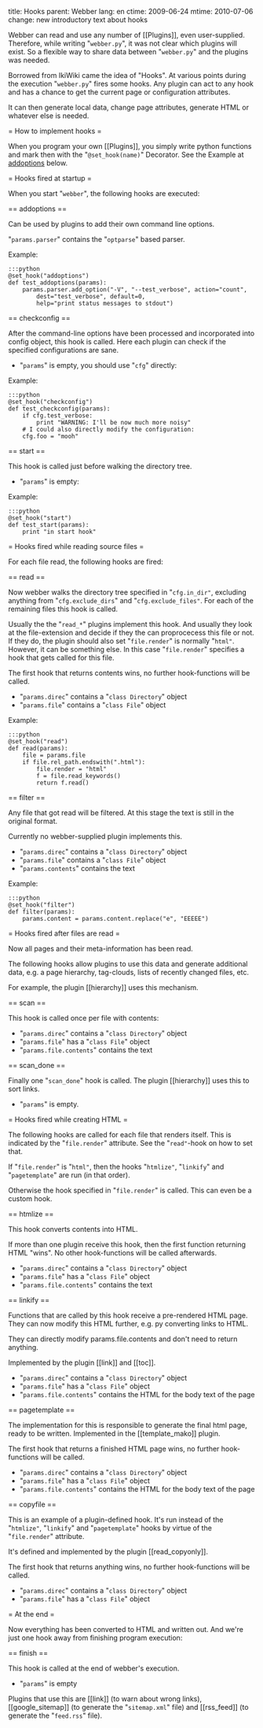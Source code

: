title: Hooks
parent: Webber
lang: en
ctime: 2009-06-24
mtime: 2010-07-06
change: new introductory text about hooks

Webber can read and use any number of [[Plugins]], even user-supplied.
Therefore, while writing "`webber.py`", it was not clear which plugins
will exist. So a flexible way to share data between "`webber.py`" and
the plugins was needed.

Borrowed from IkiWiki came the idea of "Hooks". At various points
during the execution "`webber.py`" fires some hooks. Any plugin can act
to any hook and has a chance to get the current page or configuration
attributes.

It can then generate local data, change page attributes, generate HTML
or whatever else is needed.


= How to implement hooks =

When you program your own [[Plugins]], you simply write python
functions and mark then with the "`@set_hook(name)`" Decorator. See
the Example at <a href="#addoptions">addoptions</a> below.


= Hooks fired at startup =

When you start "`webber`", the following hooks are executed:

== addoptions ==

Can be used by plugins to add their own command line options.

"`params.parser`" contains the "`optparse`" based parser.

Example:

	:::python
	@set_hook("addoptions")
	def test_addoptions(params):
		params.parser.add_option("-V", "--test_verbose", action="count",
			dest="test_verbose", default=0,
			help="print status messages to stdout")

== checkconfig ==

After the command-line options have been processed and incorporated into
config object, this hook is called. Here each plugin can check if the
specified configurations are sane.

* "`params`" is empty, you should use "`cfg`" directly:

Example:

	:::python
	@set_hook("checkconfig")
	def test_checkconfig(params):
		if cfg.test_verbose:
			print "WARNING: I'll be now much more noisy"
		# I could also directly modify the configuration:
		cfg.foo = "mooh"

== start ==

This hook is called just before walking the directory tree.

* "`params`" is empty:

Example:

	:::python
	@set_hook("start")
	def test_start(params):
		print "in start hook"


= Hooks fired while reading source files =

For each file read, the following hooks are fired:

== read ==

Now webber walks the directory tree specified in "`cfg.in_dir"`, excluding
anything from "`cfg.exclude_dirs`" and "`cfg.exclude_files"`. For each of the
remaining files this hook is called.

Usually the the "`read_*`" plugins implement this hook. And usually they look
at the file-extension and decide if they the can proprocecess this file or not.
If they do, the plugin should also set "`file.render`" is normally "`html"`.
However, it can be something else. In this case "`file.render`" specifies a
hook that gets called for this file.

The first hook that returns contents wins, no further hook-functions
will be called.

* "`params.direc`" contains a "`class Directory`" object
* "`params.file`" contains a "`class File`" object

Example:

	:::python
	@set_hook("read")
	def read(params):
		file = params.file
		if file.rel_path.endswith(".html"):
			file.render = "html"
			f = file.read_keywords()
			return f.read()

== filter ==

Any file that got read will be filtered. At this stage the text is still in the
original format.

Currently no webber-supplied plugin implements this.

* "`params.direc`" contains a "`class Directory`" object
* "`params.file`" contains a "`class File`" object
* "`params.contents`" contains the text

Example:

	:::python
	@set_hook("filter")
	def filter(params):
		params.content = params.content.replace("e", "EEEEE")


= Hooks fired after files are read =

Now all pages and their meta-information has been read.

The following hooks allow plugins to use this data and generate
additional data, e.g. a page hierarchy, tag-clouds, lists of recently
changed files, etc.

For example, the plugin [[hierarchy]] uses this mechanism.

== scan ==

This hook is called once per file with contents:

* "`params.direc`" contains a "`class Directory`" object
* "`params.file`" has a "`class File`" object
* "`params.file.contents`" contains the text

== scan_done ==

Finally one "`scan_done`" hook is called. The plugin [[hierarchy]]
uses this to sort links.

* "`params`" is empty.


= Hooks fired while creating HTML =

The following hooks are called for each file that renders itself. This is indicated
by the "`file.render`" attribute. See the "`read"`-hook on how to set that.

If "`file.render`" is "`html"`, then the hooks "`htmlize"`, "`linkify`" and
"`pagetemplate`" are run (in that order).

Otherwise the hook specified in "`file.render`" is called. This can
even be a custom hook.

== htmlize ==

This hook converts contents into HTML.

If more than one plugin receive this hook, then the first function
returning HTML "wins". No other hook-functions will be called
afterwards.

* "`params.direc`" contains a "`class Directory`" object
* "`params.file`" has a "`class File`" object
* "`params.file.contents`" contains the text

== linkify ==

Functions that are called by this hook receive a pre-rendered HTML page.
They can now modify this HTML further, e.g. py converting links to HTML.

They can directly modify params.file.contents and don't need to return
anything.

Implemented by the plugin [[link]] and [[toc]].

* "`params.direc`" contains a "`class Directory`" object
* "`params.file`" has a "`class File`" object
* "`params.file.contents`" contains the HTML for the body text of the page

== pagetemplate ==

The implementation for this is responsible to generate the final html page,
ready to be written. Implemented in the [[template_mako]] plugin.

The first hook that returns a finished HTML page wins, no further
hook-functions will be called.

* "`params.direc`" contains a "`class Directory`" object
* "`params.file`" has a "`class File`" object
* "`params.file.contents`" contains the HTML for the body text of the page

== copyfile ==

This is an example of a plugin-defined hook. It's run instead of the
"`htmlize"`, "`linkify`" and "`pagetemplate`" hooks by virtue of the
"`file.render`" attribute.

It's defined and implemented by the plugin [[read_copyonly]].

The first hook that returns anything wins, no further hook-functions
will be called.

* "`params.direc`" contains a "`class Directory`" object
* "`params.file`" has a "`class File`" object

= At the end =

Now everything has been converted to HTML and written out. And we're just
one hook away from finishing program execution:

== finish ==

This hook is called at the end of webber's execution.

* "`params`" is empty

Plugins that use this are [[link]] (to warn about wrong links),
[[google_sitemap]] (to generate the "`sitemap.xml`" file) and [[rss_feed]]
(to generate the "`feed.rss`" file).
